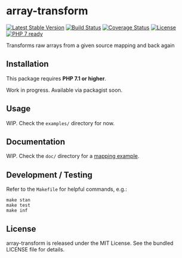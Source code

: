 array-transform
===============
[![Latest Stable Version](https://poser.pugx.org/mohmann/array-transform/v/stable)](https://packagist.org/packages/mohmann/array-transform)
[![Build Status](https://travis-ci.org/martinohmann/array-transform.svg?branch=master)](https://travis-ci.org/martinohmann/array-transform)
[![Coverage Status](https://coveralls.io/repos/github/martinohmann/array-transform/badge.svg)](https://coveralls.io/github/martinohmann/array-transform)
[![License](https://img.shields.io/badge/license-MIT-blue.svg)](https://opensource.org/licenses/MIT)
[![PHP 7 ready](http://php7ready.timesplinter.ch/martinohmann/array-transform/badge.svg)](https://travis-ci.org/martinohmann/arry-transform)

Transforms raw arrays from a given source mapping and back again

Installation
------------

This package requires **PHP 7.1 or higher**.

Work in progress. Available via packagist soon.

Usage
-----

WIP. Check the `examples/` directory for now.

Documentation
-------------

WIP. Check the `doc/` directory for a [mapping example](doc/full-mapping.yaml).

Development / Testing
---------------------

Refer to the `Makefile` for helpful commands, e.g.:

```
make stan
make test
make inf
```

License
-------

array-transform is released under the MIT License. See the bundled LICENSE file for details.

